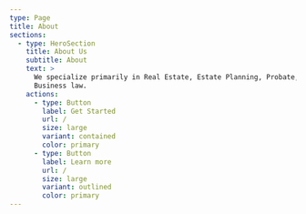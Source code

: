 ```yaml
---
type: Page
title: About
sections:
  - type: HeroSection
    title: About Us
    subtitle: About
    text: >
      We specialize primarily in Real Estate, Estate Planning, Probate, and
      Business law. 
    actions:
      - type: Button
        label: Get Started
        url: /
        size: large
        variant: contained
        color: primary
      - type: Button
        label: Learn more
        url: /
        size: large
        variant: outlined
        color: primary
---
```


